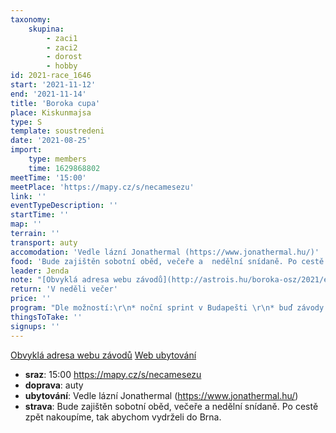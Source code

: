 ```yaml
---
taxonomy:
    skupina:
        - zaci1
        - zaci2
        - dorost
        - hobby
id: 2021-race_1646
start: '2021-11-12'
end: '2021-11-14'
title: 'Boroka cupa'
place: Kiskunmajsa
type: S
template: soustredeni
date: '2021-08-25'
import:
    type: members
    time: 1629868802
meetTime: '15:00'
meetPlace: 'https://mapy.cz/s/necamesezu'
link: ''
eventTypeDescription: ''
startTime: ''
map: ''
terrain: ''
transport: auty
accomodation: 'Vedle lázní Jonathermal (https://www.jonathermal.hu/)'
food: 'Bude zajištěn sobotní oběd, večeře a  nedělní snídaně. Po cestě zpět nakoupíme, tak abychom vydrželi do Brna.'
leader: Jenda
note: "[Obvyklá adresa webu závodů](http://astrois.hu/boroka-osz/2021/en_invit.html)\r\n[Web ubytování](https://www.jonathermal.hu/szallas/motelszobak)"
return: 'V neděli večer'
price: ''
program: "Dle možností:\r\n* noční sprint v Budapešti \r\n* buď závody v jalovcových terénech nebo 3 tréninky tamtéž."
thingsToTake: ''
signups: ''
---
```


[Obvyklá adresa webu závodů](http://astrois.hu/boroka-osz/2021/en_invit.html)
[Web ubytování](https://www.jonathermal.hu/szallas/motelszobak)
* **sraz**: 15:00 https://mapy.cz/s/necamesezu
* **doprava**: auty
* **ubytování**: Vedle lázní Jonathermal (https://www.jonathermal.hu/)
* **strava**: Bude zajištěn sobotní oběd, večeře a  nedělní snídaně. Po cestě zpět nakoupíme, tak abychom vydrželi do Brna.
